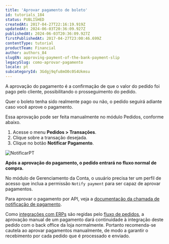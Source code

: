 ```yaml
---
title: 'Aprovar pagamento de boleto'
id: tutorials_184
status: PUBLISHED
createdAt: 2017-04-27T22:16:19.919Z
updatedAt: 2024-06-03T20:36:09.927Z
publishedAt: 2024-06-03T20:36:09.927Z
firstPublishedAt: 2017-04-27T23:00:46.699Z
contentType: tutorial
productTeam: Financial
author: authors_84
slugEN: approving-payment-of-the-bank-payment-slip
legacySlug: como-aprovar-pagamento
locale: pt
subcategoryId: 3Gdgj9qfu8mO0c0S4Ukmsu
---
```


A aprovação do pagamento é a confirmação de que o valor do pedido foi pago pelo cliente, possibilitando o prosseguimento do pedido. 

Quer o boleto tenha sido realmente pago ou não, o pedido seguirá adiante caso você aprove o pagamento.

Essa aprovação pode ser feita manualmente no módulo Pedidos, conforme abaixo.

1. Acesse o menu **Pedidos > Transações**.
2. Clique sobre a transação desejada.
3. Clique no botão **Notificar Pagamento**.

![NotificarPT](//images.ctfassets.net/alneenqid6w5/6jQnmZtHygY4csKym2kC0e/f48943b3a025d87ab59a724e17188df3/NotificarPT.png)

**Após a aprovação do pagamento, o pedido entrará no fluxo normal de compra.**

<div class="alert alert-info">
No módulo de Gerenciamento da Conta, o usuário precisa ter um perfil de acesso que inclua a permissão <code>Notify payment</code> para ser capaz de aprovar pagamentos.
</div>

Para aprovar o pagamento por API, veja a [documentação da chamada de notificação de pagamento](https://developers.vtex.com/docs/api-reference/orders-api#post-/api/oms/pvt/orders/-orderId-/payments/-paymentId-/payment-notification).

<div class="alert alert-warning">
Como <a href="https://developers.vtex.com/vtex-rest-api/docs/erp-integration-guide">integrações com ERPs</a> são regidas pelo <a href="https://help.vtex.com/pt/tutorial/fluxo-e-status-de-pedidos--tutorials_196#">fluxo de pedidos</a>, a aprovação manual de um pagamento dará continuidade à integração deste pedido com o back office da loja normalmente. Portanto recomenda-se cautela ao aprovar pagamentos manualmente, de modo a garantir o recebimento por cada pedido que é processado e enviado.
</div>

